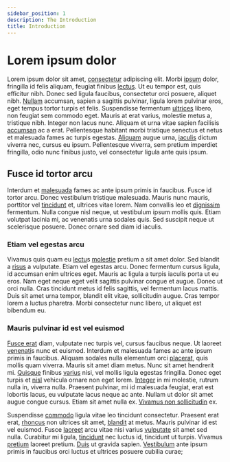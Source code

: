 ```yaml
---
sidebar_position: 1
description: The Introduction
title: Introduction
---
```


# Lorem ipsum dolor

Lorem ipsum dolor sit amet, [consectetur](https://google.com) adipiscing elit. Morbi [ipsum](https://google.com) dolor, fringilla id felis aliquam, feugiat finibus [lectus](https://google.com). Ut eu tempor est, quis efficitur nibh. Donec sed ligula faucibus, consectetur orci posuere, aliquet nibh. [Nullam](https://google.com) accumsan, sapien a sagittis pulvinar, ligula lorem pulvinar eros, eget tempus tortor turpis et felis. Suspendisse fermentum [ultrices](https://google.com) libero, non feugiat sem commodo eget. Mauris at erat varius, molestie metus a, tristique nibh. Integer non lacus nunc. Aliquam et urna vitae sapien facilisis [accumsan](https://google.com) ac a erat. Pellentesque habitant morbi tristique senectus et netus et malesuada fames ac turpis egestas. [Aliquam](https://google.com) augue urna, [iaculis](https://google.com) dictum viverra nec, cursus eu ipsum. Pellentesque viverra, sem pretium imperdiet fringilla, odio nunc finibus justo, vel consectetur ligula ante quis ipsum.

## Fusce id tortor arcu

Interdum et [malesuada](https://google.com) fames ac ante ipsum primis in faucibus. Fusce id tortor arcu. Donec vestibulum tristique malesuada. Mauris nunc mauris, porttitor vel [tincidunt](https://google.com) et, ultrices vitae lorem. Nam convallis leo et [dignissim](https://google.com) fermentum. Nulla congue nisl neque, ut vestibulum ipsum mollis quis. Etiam volutpat lacinia mi, ac venenatis urna sodales quis. Sed suscipit neque ut scelerisque posuere. Donec ornare sed diam id iaculis.

### Etiam vel egestas arcu

Vivamus quis quam eu [lectu](https://google.com)s [molestie](https://google.com) pretium a sit amet dolor. Sed blandit a [risus](https://google.com) a vulputate. Etiam vel egestas arcu. Donec fermentum cursus ligula, id accumsan enim ultrices eget. Mauris ac ligula a turpis iaculis porta ut eu eros. Nam eget neque eget velit sagittis pulvinar congue et augue. Donec ut orci nulla. Cras tincidunt metus id felis sagittis, vel fermentum lacus mattis. Duis sit amet urna tempor, blandit elit vitae, sollicitudin augue. Cras tempor lorem a luctus pharetra. Morbi consectetur nunc libero, ut aliquet est bibendum eu.

### Mauris pulvinar id est vel euismod

[Fusce erat](https://google.com) diam, vulputate nec turpis vel, cursus faucibus neque. Ut laoreet [venenati](https://google.com)s nunc et euismod. Interdum et malesuada fames ac ante ipsum primis in faucibus. Aliquam sodales nulla elementum orci [placerat](https://google.com), quis mollis quam viverra. Mauris sit amet diam metus. Nunc sit amet hendrerit mi. [Quisque](https://google.com) finibus [varius](https://google.com) nisi, vel mollis ligula egestas fringilla. Donec eget turpis et [nisl](https://google.com) vehicula ornare non eget lorem. [Integer](https://google.com) in mi molestie, rutrum nulla in, viverra nulla. Praesent pulvinar, mi id malesuada feugiat, erat est lobortis lacus, eu vulputate lacus neque ac ante. Nullam ut dolor sit amet augue congue cursus. Etiam sit amet nulla ex. [Vivamus non sollicitudin](https://google.com) ex.

Suspendisse [commodo](https://google.com) ligula vitae leo tincidunt consectetur. Praesent erat erat, [rhoncus](https://google.com) non ultrices sit amet, [blandit](https://google.com) at metus. Mauris pulvinar id est vel euismod. Fusce [laoreet](https://google.com) arcu vitae nisi varius [vulputate](https://google.com) sit amet sed nulla. Curabitur mi ligula, [tincidunt](https://google.com) nec luctus id, tincidunt ut turpis. Vivamus [pretium](https://google.com) laoreet pretium. [Duis](https://google.com) ut gravida sapien. [Vestibulum](https://google.com) ante ipsum primis in faucibus orci luctus et ultrices posuere cubilia curae; 
